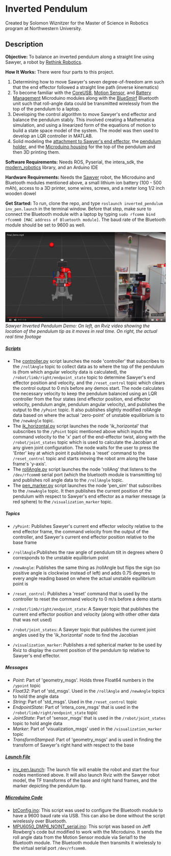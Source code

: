 # Inverted Pendulum

Created by Solomon Wiznitzer for the Master of Science in Robotics program at Northwestern University.

## Description

**Objective:** To balance an inverted pendulum along a straight line using Sawyer, a robot by [Rethink Robotics](http://www.rethinkrobotics.com).

**How It Works:** There were four parts to this project.
1. Determining how to move Sawyer's seven degree-of-freedom arm such that the end effector followed a straight line path (inverse kinematics)
2. To become familiar with the [CoreUSB](http://wiki.microduinoinc.com/Microduino-Module_CoreUSB), [Motion Sensor](http://wiki.microduinoinc.com/Microduino-Module_Motion), and [Battery Management](http://wiki.microduinoinc.com/Microduino-Module_BM_Li-ion) Microduino modules along with the [BlueSmirf](https://learn.sparkfun.com/tutorials/using-the-bluesmirf) Bluetooth unit such that roll-angle data could be transmitted wirelessly from the top of the pendulum to a laptop.
3. Developing the control algorithm to move Sawyer's end effector and balance the pendulum stably. This involved creating a Mathematica simulation, and using a linearized form of the equations of motion to build a state space model of the system. The model was then used to develop an LQR controller in MATLAB.
4. Solid modeling the [attachment to Sawyer's end effector](media/Solid%20Models/Sawyer_Attachment.stl), the [pendulum holder](media/Solid%20Models/Pendulum_holder.stl), and the [Microduino housing](media/Solid%20Models/Microduino_house.stl) for the top of the pendulum and then 3D printing them.

**Software Requirements:** Needs ROS, Pyserial, the intera_sdk, the [modern_robotics](https://github.com/NxRLab/ModernRobotics) library, and an Arduino IDE

**Hardware Requirements:** Needs the [Sawyer](http://www.rethinkrobotics.com) robot, the Microduino and Bluetooth modules mentioned above, a small lithium ion battery (100 - 500 mAh), access to a 3D printer, some wires, screws, and a meter long 1/2 inch wooden dowel

**Get Started:** To run, clone the repo, and type `roslaunch inverted_pendulum inv_pen.launch` in the terminal window. Before that step, make sure to connect the Bluetooth module with a laptop by typing `sudo rfcomm bind rfcomm0 [MAC address of Bluetooth module]`. The baud rate of the Bluetooth module should be set to 9600 as well.

[![sawyer_pic](/media/Pictures/vidPic.png)](https://drive.google.com/open?id=1u6PP49m8NFsgJmSYvoRbcGQjhWkgp87x)
*Sawyer Inverted Pendulum Demo: On left, an Rviz video showing the location of the pendulum tip as it moves in real time. On right, the actual real time footage*

##### [Scripts](src/Python%20Files)
* The [controller.py](src/Python%20Files/controller.py) script launches the node 'controller' that subscribes to the `/rollAngle` topic to collect data as to where the top of the pendulum is (from which angular velocity data is calculated), the `/robot/limb/right/endpoint_state` topic to determine Sawyer's end effector position and velocity, and the `/reset_control` topic which clears the control output to 0 m/s before any demos start. The node calculates the necessary velocity to keep the pendulum balanced using an LQR controller from the four states (end effector position, end effector velocity, pendulum angle, pendulum angular velocity), and publishes the output to the `/yPoint` topic. It also publishes slightly modified rollAngle data based on where the actual 'zero-point' of unstable equilibrium is to the `/newAngle` topic.
* The [ik_horizontal.py](src/Python%20Files/ik_horizontal.py) script launches the node 'ik_horizontal' that subscribes to the `/yPoint` topic mentioned above which inputs the command velocity to the 'x' part of the end-effector twist, along with the `/robot/joint_states` topic which is used to calculate the Jacobian at any given joint configuration. The node waits for the user to press the 'Enter' key at which point it publishes a 'reset' command to the `/reset_control` topic and starts moving the robot arm along the  base frame's 'y-axis'.
* The [rollAngle.py](src/Python%20Files/rollAngle.py) script launches the node 'rollAng' that listens to the `/dev/rfcomm0` serial port (which the bluetooth module is transmitting to) and publishes roll angle data to the `/rollAngle` topic.
* The [pen_marker.py](src/Python%20Files/pen_marker.py) script launches the node 'pen_sim' that subscribes to the `/newAngle` topic. It then publishes the current position of the pendulum with respect to Sawyer's end effector as a marker message (a red sphere) to the `/visualization_marker` topic.

##### Topics

* `/yPoint`: Publishes Sawyer's current end effector velocity relative to the end effector frame, the command velocity from the output of the controller, and Sawyer's current end effector position relative to the base frame

* `/rollAngle`:Publishes the raw angle of pendulum tilt in degrees where 0 corresponds to the unstable equilibrium point

* `/newAngle`: Publishes the same thing as /rollAngle but flips the sign (so positive angle is clockwise instead of left) and adds 0.75 degrees to every angle reading based on where the actual unstable equilibrium point is

* `/reset_control`: Publishes a 'reset' command that is used by the controller to reset the command velocity to 0 m/s before a demo starts

* `/robot/limb/right/endpoint_state`: A Sawyer topic that publishes the current end effector position and velocity (along with other other data that was not used)

* `/robot/joint_states`: A Sawyer topic that publishes the current joint angles used by the 'ik_horizontal' node to find the Jacobian

* `/visualization_marker`: Publishes a red spherical marker to be used by Rviz to display the current position of the pendulum tip relative to Sawyer's end effector.

##### Messages

* *Point*: Part of 'geometry_msgs'. Holds three Float64 numbers in the `/ypoint` topic
* *Float32*: Part of 'std_msgs'. Used in the `/rollAngle` and `/newAngle` topics to hold the angle data
* *String*: Part of 'std_msgs'. Used in the `/reset_control` topic
* *EndpointState*: Part of 'intera_core_msgs' that is used in the `/robot/limb/right/endpoint_state` topic
* *JointState*: Part of 'sensor_msgs' that is used in the `/robot/joint_states` topic to hold angle data
* *Marker*: Part of 'visualization_msgs' used in the `/visualization_marker` topic
* *TransformStamped*: Part of 'geometry_msgs' and is used in finding the transform of Sawyer's right hand with respect to the base

##### [Launch File](/launch)

* [inv_pen.launch](launch/inv_pen.launch): The launch file will enable the robot and start the four nodes mentioned above. It will also launch Rviz with the Sawyer robot model, the TF transforms of the base and right hand frames, and the marker depicting the pendulum tip.


##### [Microduino Code](/src/Microduino%20Code)

* [btConfig.ino](src/Microduino%20Code/btConfig/btConfig.ino): This script was used to configure the Bluetooth module to have a 9600 baud rate via USB. This can also be done without the script wirelessly over Bluetooth.
* [MPU6050_DMP6_NOINT_serial.ino](src/Microduino%20Code/btConfig/MPU6050_DMP_NOINT_serial.ino): This script was based on Jeff Rowberg's code but modified to work with the Microduino. It sends the roll angle data from the Motion Sensor module via Serial1 to the Bluetooth module. The Bluetooth module then transmits it wirelessly to the virtual serial port `/dev/rfcomm0`.
